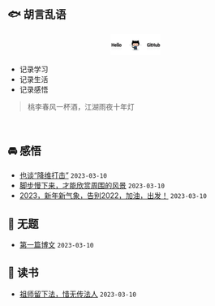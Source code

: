 ## :fish: 胡言乱语

<p align="center"><img width="100" src="https://raw.githubusercontent.com/xpblog/say-something/main/hello.png"></p>

- 记录学习
- 记录生活
- 记录感悟

> 桃李春风一杯酒，江湖雨夜十年灯
<br/>

## :oncoming_automobile: 感悟
- [也谈“降维打击”](https://github.com/xpblog/say-something/issues/5) `2023-03-10`
- [脚步慢下来，才能欣赏周围的风景](https://github.com/xpblog/say-something/issues/3) `2023-03-10`
- [2023，新年新气象，告别2022，加油，出发！](https://github.com/xpblog/say-something/issues/2) `2023-03-10`
## :bicyclist: 无题
- [第一篇博文](https://github.com/xpblog/say-something/issues/1) `2023-03-10`
## :sweet_potato: 读书
- [祖师留下法，惜无传法人](https://github.com/xpblog/say-something/issues/4) `2023-03-10`
